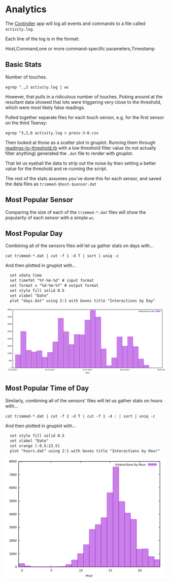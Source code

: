 # Analytics

The [Controller](Controller) app will log all events and commands to a file called `activity.log`.

Each line of the log is in the format:

Host,Command,one or more command-specific parameters,Timestamp

## Basic Stats

Number of touches.

`egrep ^.,2 activity.log | wc`

However, that pulls in a ridiculous number of touches.  Poking around at the resultant data showed that lots were triggering very close to the threshold, which were most likely false readings.

Pulled together separate files for each touch sensor, e.g. for the first sensor on the third Teensy:

`egrep ^3,2,0 activity.log > press-3-0.csv`

Then looked at those as a scatter plot in gnuplot.  Running them through [readings-to-threshold.rb](readings-to-threshold.rb) with a low threshold filter value (to not actually filter anything) generated the `.dat` file to render with gnuplot.

That let us eyeball the data to strip out the noise by then setting a better value for the threshold and re-running the script.

The rest of the stats assumes you've done this for each sensor, and saved the data files as `trimmed-$host-$sensor.dat`

## Most Popular Sensor

Comparing the size of each of the `trimmed-*.dat` files will show the popularity of each sensor with a simple `wc`.

## Most Popular Day

Combining all of the sensors files will let us gather stats on days with...

`cat trimmed-*.dat | cut -f 1 -d T | sort | uniq -c`

And then plotted in gnuplot with...

```
  set xdata time
  set timefmt "%Y-%m-%d" # input format
  set format x "%d-%m-%Y" # output format
  set style fill solid 0.5
  set xlabel "Date"
  plot "days.dat" using 2:1 with boxes title "Interactions by Day"
```

![Bar chart showing interactions/day over the Christmas 2017 period](InteractionsByDay.png)

## Most Popular Time of Day

Similarly, combining all of the sensors' files will let us gather stats on hours with...

`cat trimmed-*.dat | cut -f 2 -d T | cut -f 1 -d : | sort | uniq -c`

And then plotted in gnuplot with...

```
  set style fill solid 0.5
  set xlabel "Date"
  set xrange [-0.5:23.5]
  plot "hours.dat" using 2:1 with boxes title "Interactions by Hour"
```

![Bar chart showing interactions/hour over the Christmas 2017 period](InteractionsByHour.png)

